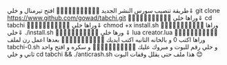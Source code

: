 طريقة تنصيب سورس النشر الجديد
🔴➖➖➖➖➖➖➖➖➖🔴
افتح تيرمنال و خلي⇓
git clone https://www.github.com/gowad/tabchi.git
🔴➖➖➖➖➖➖➖➖➖🔴
وراها خلي⇓
cd tabchi
🔴➖➖➖➖➖➖➖➖➖🔴
وراها خلي⇓
chmod +x install.sh
🔴➖➖➖➖➖➖➖➖➖🔴
وراها خلي⇓
./install.sh
🔴➖➖➖➖➖➖➖➖➖🔴
ورها خلي ⇓
lua creator.lua
🔴➖➖➖➖➖➖➖➖➖🔴
وراها اكتب 0 و بالخانه الثانيه اكتب ايديك
🔴➖➖➖➖➖➖➖➖➖🔴
بعدها اعمل رن لملف
tabchi-0.sh
و خلي رقم للبوت و مبروك عليك
🔴➖➖➖➖➖➖➖➖➖🔴
و سكره و افتح واحد ثاني و خلي
cd tabchi && ./anticrash.sh
هذا ملف حتى يقلل وقفات البوت 😊
